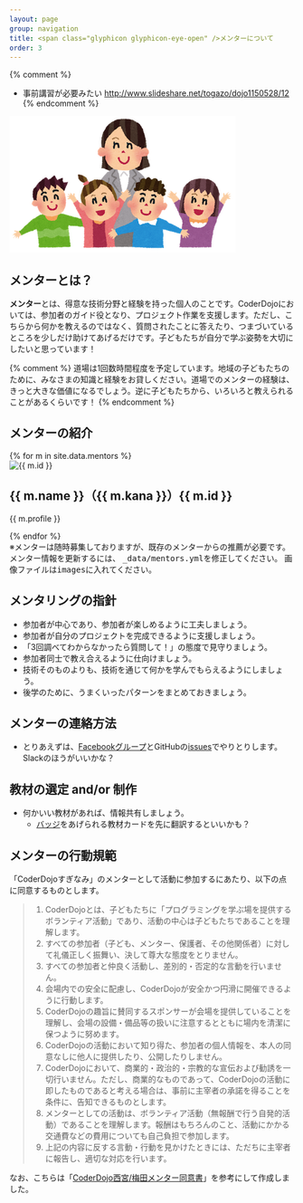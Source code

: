 ```yaml
---
layout: page
group: navigation
title: <span class="glyphicon glyphicon-eye-open" />メンターについて
order: 3
---
```


{% comment %}
* 事前講習が必要みたい
http://www.slideshare.net/togazo/dojo1150528/12
{% endcomment %}

<img src="/images/teacher_woman.png" alt="teacher_woman" />

<!-- http://kata.coderdojo.com/wiki/Mentors_and_Volunteers_Information -->

## メンターとは？

**メンター**とは、得意な技術分野と経験を持った個人のことです。CoderDojoにおいては、参加者のガイド役となり、プロジェクト作業を支援します。ただし、こちらから何かを教えるのではなく、質問されたことに答えたり、つまづいているところを少しだけ助けてあげるだけです。子どもたちが自分で学ぶ姿勢を大切にしたいと思っています！

{% comment %}
道場は1回数時間程度を予定しています。地域の子どもたちのために、みなさまの知識と経験をお貸しください。道場でのメンターの経験は、きっと大きな価値になるでしょう。逆に子どもたちから、いろいろと教えられることがあるくらいです！
{% endcomment %}

## メンターの紹介

<div class="row row-eq-height">
{% for m in site.data.mentors %}
  <div class="col-md-3">
    <div class="thumbnail">
      <img src="{{ m.photo }}" alt="{{ m.id }}">
      <div class="caption">
        <h2>{{ m.name }}（{{ m.kana }}）{{ m.id }}</h2>
        <p>{{ m.profile }}</p>
      </div>
    </div>
  </div>
{% endfor %}
</div>

<div class="alert alert-danger" role="alert">
※メンターは随時募集しておりますが、既存のメンターからの推薦が必要です。
</div>

<div class="alert alert-info" role="alert">
メンター情報を更新するには、
<tt>_data/mentors.yml</tt>を修正してください。
画像ファイルは<tt>images</tt>に入れてください。
</div>

## メンタリングの指針

* 参加者が中心であり、参加者が楽しめるように工夫しましょう。
* 参加者が自分のプロジェクトを完成できるように支援しましょう。
* 「3回調べてわからなかったら質問して！」の態度で見守りましょう。
* 参加者同士で教え合えるように仕向けましょう。
* 技術そのものよりも、技術を通じて何かを学んでもらえるようにしましょう。
* 後学のために、うまくいったパターンをまとめておきましょう。

## メンターの連絡方法

* とりあえずは、[Facebookグループ](https://www.facebook.com/groups/coderdojosuginamimentors/)とGitHubの[issues](https://github.com/coderdojo-suginami/coderdojo-suginami.github.io/issues/)でやりとりします。Slackのほうがいいかな？

## 教材の選定 and/or 制作
* 何かいい教材があれば、情報共有しましょう。
  * [バッジ](https://zen.coderdojo.com/badges)をあげられる教材カードを先に翻訳するといいかも？

## メンターの行動規範

「CoderDojoすぎなみ」のメンターとして活動に参加するにあたり、以下の点に同意するものとします。

> 1. CoderDojoとは、子どもたちに「プログラミングを学ぶ場を提供するボランティア活動」であり、活動の中心は子どもたちであることを理解します。
> 2. すべての参加者（子ども、メンター、保護者、その他関係者）に対して礼儀正しく振舞い、決して尊大な態度をとりません。
> 3. すべての参加者と仲良く活動し、差別的・否定的な言動を行いません。
> 4. 会場内での安全に配慮し、CoderDojoが安全かつ円滑に開催できるように行動します。
> 5. CoderDojoの趣旨に賛同するスポンサーが会場を提供していることを理解し、会場の設備・備品等の扱いに注意するとともに場内を清潔に保つように努めます。
> 6. CoderDojoの活動において知り得た、参加者の個人情報を、本人の同意なしに他人に提供したり、公開したりしません。
> 7. CoderDojoにおいて、商業的・政治的・宗教的な宣伝および勧誘を一切行いません。ただし、商業的なものであって、CoderDojoの活動に即したものであると考える場合は、事前に主宰者の承諾を得ることを条件に、告知できるものとします。
> 8. メンターとしての活動は、ボランティア活動（無報酬で行う自発的活動）であることを理解します。報酬はもちろんのこと、活動にかかる交通費などの費用についても自己負担で参加します。
> 9. 上記の内容に反する言動・行動を見かけたときには、ただちに主宰者に報告し、適切な対応を行います。

なお、こちらは「[CoderDojo西宮/梅田メンター同意書](https://github.com/coderdojo-nishinomiya-umeda/document/blob/master/MentorAgreement.md)」を参考にして作成しました。
